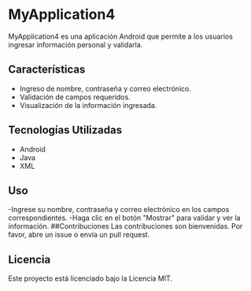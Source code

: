 # MyApplication4

MyApplication4 es una aplicación Android que permite a los usuarios ingresar información personal y validarla.

## Características

- Ingreso de nombre, contraseña y correo electrónico.
- Validación de campos requeridos.
- Visualización de la información ingresada.

## Tecnologías Utilizadas

- Android
- Java
- XML

## Uso
-Ingrese su nombre, contraseña y correo electrónico en los campos correspondientes.
-Haga clic en el botón "Mostrar" para validar y ver la información.
##Contribuciones
Las contribuciones son bienvenidas. Por favor, abre un issue o envía un pull request.

## Licencia
Este proyecto está licenciado bajo la Licencia MIT.
